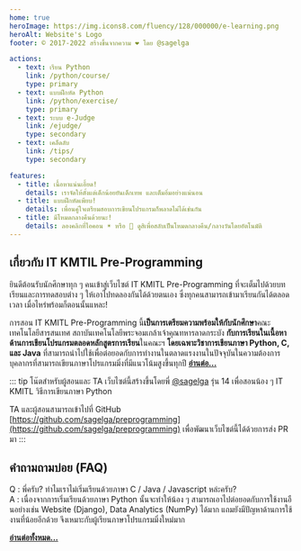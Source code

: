 ```yaml
---
home: true
heroImage: https://img.icons8.com/fluency/128/000000/e-learning.png
heroAlt: Website's Logo
footer: © 2017-2022 สร้างขึ้นจากความ ❤ โดย @sagelga

actions:
  - text: เรียน Python
    link: /python/course/
    type: primary
  - text: แบบฝึกหัด Python
    link: /python/exercise/
    type: primary
  - text: ระบบ e-Judge
    link: /ejudge/
    type: secondary
  - text: เคล็ดลับ
    link: /tips/
    type: secondary

features:
  - title: เนื้อหาแน่นเอี้ยด!
    details: เราจัดให้ตั้งแต่เด็กน้อยยันเด็กเทพ และเต็มอิ่มอย่างแน่นอน
  - title: แบบฝึกหัดเพียบ!
    details: เพื่อนคู่ใจเตรียมสอบการเขียนโปรแกรมก็พลาดไม่ได้เช่นกัน
  - title: มีโหมดกลางคืนด้วยนะ!
    details: ลองคลิกที่ไอคอน ☀️ หรือ 🌙 ดูสิเพื่อสลับเป็นโหมดกลางคืน/กลางวันโดยอัตโนมัติ
---
```


## เกี่ยวกับ IT KMTIL Pre-Programming

ยินดีต้อนรับนักศึกษาทุก ๆ คนเข้าสู่เว็บไซต์ IT KMITL Pre-Programming ที่จะเต็มไปด้วยบทเรียนและการทดสอบต่าง ๆ ให้เอาไปทดลองกันได้ด้วยตนเอง ซึ่งทุกคนสามารถเข้ามาเรียนกันได้ตลอดเวลา เมื่อไหร่พร้อมก็ตอนนั้นแหละ!

การสอน IT KMITL Pre-Programming นี้**เป็นการเตรียมความพร้อมให้กับนักศึกษา**คณะเทคโนโลยีสารสนเทศ สถาบันเทคโนโลยีพระจอมเกล้าเจ้าคุณทหารลาดกระบัง **กับการเรียนในเนื้อหาด้านการเขียนโปรแกรมตลอดหลักสูตรการเรียน**ในคณะฯ **โดยเฉพาะวิชาการเขียนภาษา Python, C, และ Java** ที่สามารถนำไปใช้เพื่อต่อยอดกับการทำงานในตลาดแรงงานในปัจจุบันในความต้องการบุคลากรที่สามารถเขียนภาษาโปรแกรมมิ่งที่มีแนวโน้มสูงขึ้นทุกปี [**อ่านต่อ...**](introduction/about/README.md)

::: tip โน๊ตสำหรับผู้สอนและ TA
เว็บไซต์นี้สร้างขึ้นโดยพี่ [@sagelga](https://github.com/sagelga) รุ่น 14 เพื่อสอนน้อง ๆ IT KMITL วิธีการเขียนภาษา Python

TA และผู้สอนสามารถเข้าไปที่ GitHub [https://github.com/sagelga/preprogramming](https://github.com/sagelga/preprogramming) เพื่อพัฒนาเว็บไซต์นี้ได้ด้วยการส่ง PR มา
:::

## คำถามถามบ่อย (FAQ)

Q : พี่ครับ? ทำไมเราไม่เริ่มเรียนด้วยภาษา C / Java / Javascript หล่ะครับ?<br/>
A : เนื่องจากการเริ่มเรียนด้วยภาษา Python นั้นจะทำให้น้อง ๆ สามารถเอาไปต่อยอดกับการใช้งานอืนอย่างเช่น Website (Django), Data Analytics (NumPy) ได้มาก แถมยังมีปัญหาด้านการใช้งานที่น้อยอีกด้วย จึงเหมาะกับผู้เรียนภาษาโปรแกรมมิ่งใหม่มาก

[**อ่านต่อทั้งหมด...**](introduction/faq/README.md)

